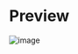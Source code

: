 # Preview
![image](https://github.com/user-attachments/assets/4516a707-1669-4ace-93ed-7556c66490d0)

